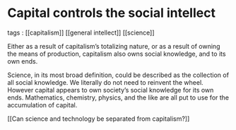 # Capital controls the social intellect

tags
: [[capitalism]] [[general intellect]] [[science]]

Either as a result of capitalism&rsquo;s totalizing nature, or as a result of owning the means of production, capitalism also owns social knowledge, and to its own ends.

Science, in its most broad definition, could be described as the collection of all social knowledge. We literally do not need to reinvent the wheel. However capital appears to own society&rsquo;s social knowledge for its own ends. Mathematics, chemistry, physics, and the like are all put to use for the accumulation of capital.

[[Can science and technology be separated from capitalism?]]

